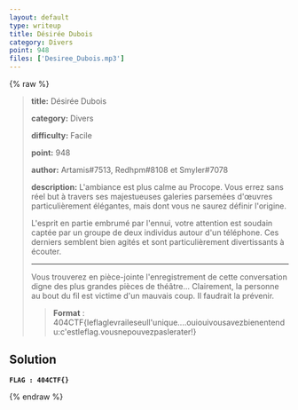 ```yaml
---
layout: default
type: writeup
title: Désirée Dubois
category: Divers
point: 948
files: ['Desiree_Dubois.mp3']
---
```


{% raw %}
> **title:** Désirée Dubois
>
> **category:** Divers
>
> **difficulty:** Facile
>
> **point:** 948
>
> **author:** Artamis#7513, Redhpm#8108 et Smyler#7078
>
> **description:**
> L'ambiance est plus calme au Procope. Vous errez sans réel but à travers ses majestueuses galeries parsemées d'œuvres particulièrement élégantes, mais dont vous ne saurez définir l'origine.
> 
> L'esprit en partie embrumé par l'ennui, votre attention est soudain captée par un groupe de deux individus autour d'un téléphone. Ces derniers semblent bien agités et sont particulièrement divertissants à écouter.
> 
> ***
> 
> Vous trouverez en pièce-jointe l'enregistrement de cette conversation digne des plus grandes pièces de théâtre... Clairement, la personne au bout du fil est victime d'un mauvais coup. Il faudrait la prévenir.
> 
> > **Format** : 404CTF{leflaglevraileseull'unique....ouiouivousavezbienentendu:c'estleflag.vousnepouvezpaslerater!} 

## Solution


**`FLAG : 404CTF{}`**

{% endraw %}